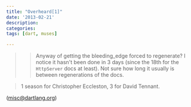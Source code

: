 ```yaml
---
title: "Overheard[1]"
date: '2013-02-21'
description:
categories:
tags: [dart, muses]

---
```


>> Anyway of getting the bleeding_edge forced to regenerate? I notice it hasn't been done in 3 days (since the 18th for the `HttpServer` docs at least). Not sure how long it usually is between regenerations of the docs.

> 1 season for Christopher Eccleston, 3 for David Tennant.

([misc@dartlang.org](https://groups.google.com/a/dartlang.org/d/msg/misc/GA7oFUkdrbQ/8oOU4qv20IkJ))
